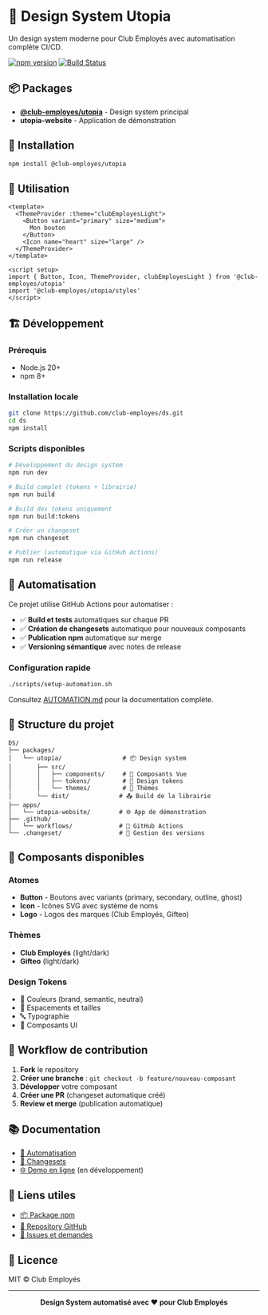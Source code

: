 # 🎨 Design System Utopia

Un design system moderne pour Club Employés avec automatisation complète CI/CD.

[![npm version](https://badge.fury.io/js/@club-employes%2Futopia.svg)](https://badge.fury.io/js/@club-employes%2Futopia)
[![Build Status](https://github.com/club-employes/ds/workflows/CI%20Design%20System/badge.svg)](https://github.com/club-employes/ds/actions)

## 📦 Packages

- **[@club-employes/utopia](https://npmjs.com/package/@club-employes/utopia)** - Design system principal
- **utopia-website** - Application de démonstration

## 🚀 Installation

```bash
npm install @club-employes/utopia
```

## 🎯 Utilisation

```vue
<template>
  <ThemeProvider :theme="clubEmployesLight">
    <Button variant="primary" size="medium">
      Mon bouton
    </Button>
    <Icon name="heart" size="large" />
  </ThemeProvider>
</template>

<script setup>
import { Button, Icon, ThemeProvider, clubEmployesLight } from '@club-employes/utopia'
import '@club-employes/utopia/styles'
</script>
```

## 🏗️ Développement

### Prérequis
- Node.js 20+
- npm 8+

### Installation locale
```bash
git clone https://github.com/club-employes/ds.git
cd ds
npm install
```

### Scripts disponibles

```bash
# Développement du design system
npm run dev

# Build complet (tokens + librairie)
npm run build

# Build des tokens uniquement
npm run build:tokens

# Créer un changeset
npm run changeset

# Publier (automatique via GitHub Actions)
npm run release
```

## 🤖 Automatisation

Ce projet utilise GitHub Actions pour automatiser :

- ✅ **Build et tests** automatiques sur chaque PR
- ✅ **Création de changesets** automatique pour nouveaux composants
- ✅ **Publication npm** automatique sur merge
- ✅ **Versioning sémantique** avec notes de release

### Configuration rapide

```bash
./scripts/setup-automation.sh
```

Consultez [AUTOMATION.md](.github/AUTOMATION.md) pour la documentation complète.

## 📁 Structure du projet

```
DS/
├── packages/
│   └── utopia/                 # 📦 Design system
│       ├── src/
│       │   ├── components/     # 🧩 Composants Vue
│       │   ├── tokens/         # 🎨 Design tokens
│       │   └── themes/         # 🌈 Thèmes
│       └── dist/              # 📤 Build de la librairie
├── apps/
│   └── utopia-website/        # 🌐 App de démonstration
├── .github/
│   └── workflows/             # 🤖 GitHub Actions
└── .changeset/                # 📝 Gestion des versions
```

## 🎨 Composants disponibles

### Atomes
- **Button** - Boutons avec variants (primary, secondary, outline, ghost)
- **Icon** - Icônes SVG avec système de noms
- **Logo** - Logos des marques (Club Employés, Gifteo)

### Thèmes
- **Club Employés** (light/dark)
- **Gifteo** (light/dark)

### Design Tokens
- 🎨 Couleurs (brand, semantic, neutral)
- 📏 Espacements et tailles
- 🔤 Typographie
- 🎯 Composants UI

## 🔄 Workflow de contribution

1. **Fork** le repository
2. **Créer une branche** : `git checkout -b feature/nouveau-composant`
3. **Développer** votre composant
4. **Créer une PR** (changeset automatique créé)
5. **Review et merge** (publication automatique)

## 📚 Documentation

- [🤖 Automatisation](.github/AUTOMATION.md)
- [📝 Changesets](.changeset/README.md)
- [🌐 Demo en ligne](http://localhost:5173) (en développement)

## 🔗 Liens utiles

- [📦 Package npm](https://npmjs.com/package/@club-employes/utopia)
- [🐙 Repository GitHub](https://github.com/club-employes/ds)
- [🎯 Issues et demandes](https://github.com/club-employes/ds/issues)

## 📄 Licence

MIT © Club Employés

---

<p align="center">
  <strong>Design System automatisé avec ❤️ pour Club Employés</strong>
</p>